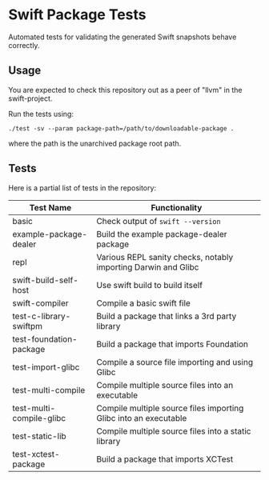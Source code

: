 Swift Package Tests
===================

Automated tests for validating the generated Swift snapshots behave correctly.

Usage
-----

You are expected to check this repository out as a peer of "llvm" in the
swift-project.

Run the tests using:

    ./test -sv --param package-path=/path/to/downloadable-package .

where the path is the unarchived package root path.

Tests
-----

Here is a partial list of tests in the repository:

| Test Name                | Functionality                                                    |
|--------------------------|------------------------------------------------------------------|
| basic                    | Check output of `swift --version`                                |
| example-package-dealer   | Build the example package-dealer package                         |
| repl                     | Various REPL sanity checks, notably importing Darwin and Glibc   |
| swift-build-self-host    | Use swift build to build itself                                  |
| swift-compiler           | Compile a basic swift file                                       |
| test-c-library-swiftpm   | Build a package that links a 3rd party library                   |
| test-foundation-package  | Build a package that imports Foundation                          |
| test-import-glibc        | Compile a source file importing and using Glibc                  |
| test-multi-compile       | Compile multiple source files into an executable                 |
| test-multi-compile-glibc | Compile multiple source files importing Glibc into an executable |
| test-static-lib          | Compile multiple source files into a static library              |
| test-xctest-package      | Build a package that imports XCTest                              |

